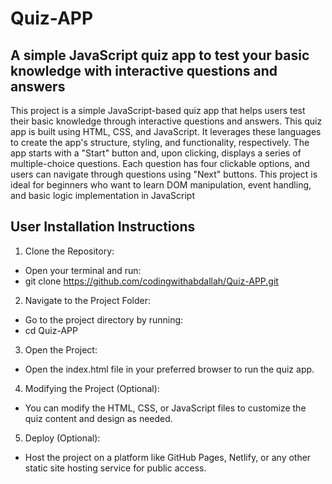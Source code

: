 # Quiz-APP
## A simple JavaScript quiz app to test your basic knowledge with interactive questions and answers

This project is a simple JavaScript-based quiz app that helps users test their basic knowledge through interactive questions and answers. This quiz app is built using HTML, CSS, and JavaScript. It leverages these languages to create the app's structure, styling, and functionality, respectively. The app starts with a "Start" button and, upon clicking, displays a series of multiple-choice questions. Each question has four clickable options, and users can navigate through questions using "Next" buttons. This project is ideal for beginners who want to learn DOM manipulation, event handling, and basic logic implementation in JavaScript

## User Installation Instructions
1.	Clone the Repository:
- Open your terminal and run:
- git clone https://github.com/codingwithabdallah/Quiz-APP.git
2.	Navigate to the Project Folder:
- Go to the project directory by running:
- cd Quiz-APP
3.	Open the Project:
- Open the index.html file in your preferred browser to run the quiz app.
4.	Modifying the Project (Optional):
- You can modify the HTML, CSS, or JavaScript files to customize the quiz content and design as needed.
5.	Deploy (Optional):
- Host the project on a platform like GitHub Pages, Netlify, or any other static site hosting service for public access.
